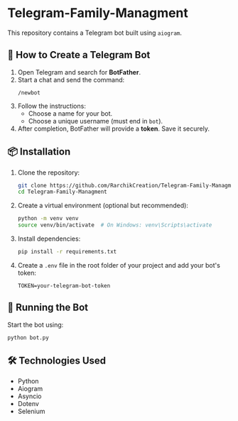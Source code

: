 # Telegram-Family-Managment

This repository contains a Telegram bot built using `aiogram`.

## 📌 How to Create a Telegram Bot

1. Open Telegram and search for **BotFather**.
2. Start a chat and send the command:
   ```
   /newbot
   ```
3. Follow the instructions:
   - Choose a name for your bot.
   - Choose a unique username (must end in `bot`).
4. After completion, BotFather will provide a **token**. Save it securely.

## 📦 Installation

1. Clone the repository:
   ```sh
   git clone https://github.com/RarchikCreation/Telegram-Family-Managment.git
   cd Telegram-Family-Managment
   ```

2. Create a virtual environment (optional but recommended):
   ```sh
   python -m venv venv
   source venv/bin/activate  # On Windows: venv\Scripts\activate
   ```

3. Install dependencies:
   ```sh
   pip install -r requirements.txt
   ```

4. Create a `.env` file in the root folder of your project and add your bot's token:
   ```
   TOKEN=your-telegram-bot-token
   ```

## 🚀 Running the Bot

Start the bot using:
```sh
python bot.py
```

## 🛠 Technologies Used
- Python
- Aiogram
- Asyncio
- Dotenv
- Selenium
